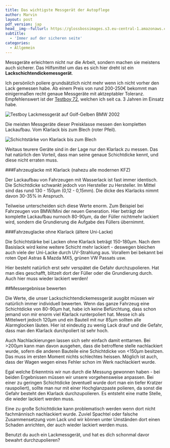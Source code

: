 ```yaml
---
title: Das wichtigste Messgerät der Autopflege
author: Marvin
layout: post
pdf_version: jap
head__img--fullurl: https://glossbossimages.s3.eu-central-1.amazonaws.com/marvin/bmw2002gelb/P1010270.JPG
subtitle:
  - 'Immer auf der sicheren seite'
categories:
  - Allgemein
---
```

Messgeräte erleichtern nicht nur die Arbeit, sondern machen sie meistens auch sicherer. Das Hilfsmittel um das es sich hier dreht ist ein **Lackschichtendickemessgerät**. 

Ich persönlich poliere grundsätzlich nicht mehr wenn ich nicht vorher den Lack gemessen habe. Ab einem Preis von rund 200-250€ bekommt man einigermaßen recht genaue Messgeräte mit aktzeptabler Toleranz. Empfehlenswert ist der [Testboy 72](http://amzn.to/1w8KDSq), welchen ich seit ca. 3 Jahren im Einsatz habe.

![Testboy Lackmessgerät auf Golf-Gelben BMW 2002](https://glossbossimages.s3.eu-central-1.amazonaws.com/marvin/bmw2002gelb/P1010270.JPG)

Die meisten Messgeräte dieser Preisklasse messen den kompletten Lackaufbau. Vom Klarlack bis zum Blech (roter Pfeil).

![Schichtstärke von Klarlack bis zum Blech](https://glossbossimages.s3.eu-central-1.amazonaws.com/marvin/lackmessen/lackschicht_messen.png)

Weitaus teurere Geräte sind in der Lage nur den Klarlack zu messen. Das hat natürlich den Vorteil, dass man seine genaue Schichtdicke kennt, und diese nicht erraten muss.

###Fahrzeuglacke mit Klarlack (nahezu alle modernen KFZ)

Der Lackaufbau von Fahrzeugen mit Wasserlack ist fast immer identisch. Die Schichtdicke schwankt jedoch von Hersteller zu Hersteller. Im Mittel sind das rund 130 - 150µm (0,12 - 0,15mm). Die dicke des Klarlacks nimmt davon 30-35% in Anspruch. 

Teilweise unterscheiden sich diese Werte enorm. Zum Beispiel bei Fahrzeugen von BMW/Mini der neuen Generation. Hier beträgt der komplette Lackaufbau nurnoch 80-90µm, da der Füller nichtmehr lackiert wird, sondern die Grundierung die Aufgabe des Füllers übernimmt.

###Fahrzeuglacke ohne Klarlack (ältere Uni-Lacke)

Die Schichtstärke bei Lacken ohne Klarlack beträgt 150-180µm. Nach dem Basislack wird keine weitere Schicht mehr lackiert - deswegen bleichen auch viele der Uni-Lacke durch UV-Strahlung aus. Vorallem bei bekannt bei roten Opel Astras & Mazda MX5, grünen VW Passats usw.

Hier besteht natürlich erst sehr verspätet die Gefahr durchzupolieren. Hat man dies geschafft, blitzelt dort der Füller oder die Grundierung durch. Auch hier muss wieder lackiert werden!

##Messergebnisse bewerten

Die Werte, die unser Lackschichtendickemessgerät ausgibt müssen wir natürlich immer individuell bewerten. Wenn das ganze Fahrzeug eine Schichtdicke von 80-90µm hat, habe ich keine Befürchtung, dass schon jemand von mir enorm viel Klarlack runterpoliert hat. Messe ich als Mittelwert jedoch 120µm und ein Bauteil mit nur 85µm sollten alle Alarmglocken läuten. Hier ist eindeutig zu wenig Lack drauf und die Gefahr, dass man den Klarlack durchpoliert ist sehr hoch.

Auch Nachlackierungen lassen sich sehr einfach damit enttarnen. Bei >200µm kann man davon ausgehen, dass die betroffene stelle nachlackiert wurde, sofern die anderen Bauteile eine Schichtdicke von <150µm besitzen. Das muss im ersten Moment nichts schlechtes heissen. Möglich ist auch, dass der Wagen wegen eines Fehler schon im Werk nachlackiert wurde.

Egal welche Erkenntnis wir nun durch die Messung gewonnen haben - bei beiden Ergebnissen müssen wir unsere vorgehensweise anpassen.
Bei einer zu geringen Schichtdicke (eventuell wurde dort man ein tiefer Kratzer rauspoliert), sollte man nur mit einer Hochglanzpaste polieren, da sonst die Gefahr besteht den Klarlack durchzupolieren. Es entsteht eine matte Stelle, die wieder lackiert werden muss.

Eine zu große Schichtdicke kann problematisch werden wenn dort nicht fachmännisch nachlackiert wurde. Zuviel Spachtel oder falsche Zusammensetzung vom Lack und wir können unter Umständen dort einen Schaden anrichten, der auch wieder lackiert werden muss. 

Benutzt du auch ein Lackmessgerät, und hat es dich schonmal davor bewahrt durchzupolieren?
